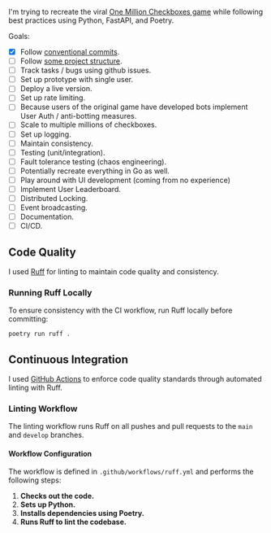 I'm trying to recreate the viral [One Million Checkboxes game](https://github.com/nolenroyalty/one-million-checkboxes) while following best practices using Python, FastAPI, and Poetry. 

Goals:
- [x] Follow [conventional commits](https://www.conventionalcommits.org/en/v1.0.0/).
- [ ] Follow [some project structure](https://github.com/zhanymkanov/fastapi-best-practices).
- [ ] Track tasks / bugs using github issues.
- [ ] Set up prototype with single user.
- [ ] Deploy a live version.
- [ ] Set up rate limiting.
- [ ] Because users of the original game have developed bots implement User Auth / anti-botting measures.
- [ ] Scale to multiple millions of checkboxes.
- [ ] Set up logging.
- [ ] Maintain consistency.
- [ ] Testing (unit/integration).
- [ ] Fault tolerance testing (chaos engineering).
- [ ] Potentially recreate everything in Go as well.
- [ ] Play around with UI development (coming from no experience)
- [ ] Implement User Leaderboard.
- [ ] Distributed Locking.
- [ ] Event broadcasting.
- [ ] Documentation.
- [ ] CI/CD.

## Code Quality

I used [Ruff](https://github.com/charliermarsh/ruff) for linting to maintain code quality and consistency.

### Running Ruff Locally

To ensure consistency with the CI workflow, run Ruff locally before committing:

```bash
poetry run ruff .
```
## Continuous Integration

I used [GitHub Actions](https://github.com/features/actions) to enforce code quality standards through automated linting with Ruff.

### Linting Workflow

The linting workflow runs Ruff on all pushes and pull requests to the `main` and `develop` branches.

#### Workflow Configuration

The workflow is defined in `.github/workflows/ruff.yml` and performs the following steps:

1. **Checks out the code.**
2. **Sets up Python.**
3. **Installs dependencies using Poetry.**
4. **Runs Ruff to lint the codebase.**

